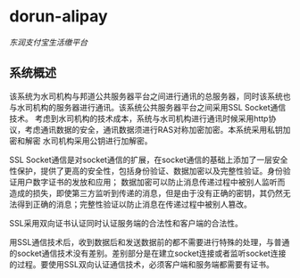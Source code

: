 # dorun-alipay
*东润支付宝生活缴平台*
## 系统概述
该系统为水司机构与邦道公共服务器平台之间进行通讯的总服务器，同时该系统也与水司机构的服务器进行通讯。该系统公共服务器平台之间采用SSL Socket通信技术。
考虑到水司机构的技术成本，系统与水司机构进行通讯时候采用http协议，考虑通讯数据的安全，通讯数据须进行RAS对称加密加密。本系统采用私钥加密和解密
水司机构采用公钥进行加解密。
  
  
SSL Socket通信是对socket通信的扩展，在socket通信的基础上添加了一层安全性保护，提供了更高的安全性，包括身份验证、数据加密以及完整性验证。身份验证用户数字证书的发放和应用；
数据加密可以防止消息传递过程中被别人监听而造成的损失，即使第三方监听到传递的消息，但是由于没有正确的密钥，其仍然无法得到正确的消息；完整性验证以防止消息在传递过程中被别人篡改。  
  
  
SSL采用双向证书认证同时认证服务端的合法性和客户端的合法性。


用SSL通信技术后，收到数据后和发送数据前的都不需要进行特殊的处理，与普通的socket通信技术没有差别。差别部分是在建立socket连接或者监听socket连接的过程。要使用SSL双向认证通信技术，必须客户端和服务端都需要有证书。

